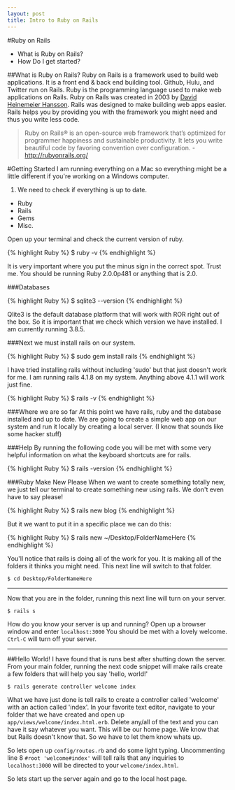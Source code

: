 ```yaml
---
layout: post
title: Intro to Ruby on Rails
---
```


#Ruby on Rails
- What is Ruby on Rails?
- How Do I get started?

##What is Ruby on Rails?
Ruby on Rails is a framework used to build web applications. It is a front end & back end building tool. Github, Hulu, and Twitter run on Rails. Ruby is the programming language used to make web applications on Rails. Ruby on Rails was created in 2003 by [David Heinemeier Hansson](http://david.heinemeierhansson.com/). Rails was designed to make building web apps easier. Rails helps you by providing you with the framework you might need and thus you write less code.

>Ruby on Rails® is an open-source web framework that’s optimized
for programmer happiness and sustainable productivity. It lets you
write beautiful code by favoring convention over configuration.
-http://rubyonrails.org/

#Getting Started
I am running everything on a Mac so everything might be a little different if you're working on a Windows computer. 

1. We need to check if everything is up to date. 
- Ruby
- Rails
- Gems
- Misc.

Open up your terminal and check the current version of ruby.

{% highlight Ruby %}
$ ruby -v
{% endhighlight %}

It is very important where you put the minus sign in the correct spot. Trust me. You should be running Ruby 2.0.0p481 or anything that is 2.0.

###Databases

{% highlight Ruby %}
$ sqlite3 --version
{% endhighlight %}

Qlite3 is the default database platform that will work with ROR right out of the box. So it is important that we check which version we have installed. I am currently running 3.8.5. 

###Next we must install rails on our system.

{% highlight Ruby %}
$ sudo gem install rails
{% endhighlight %}

I have tried installing rails without including 'sudo' but that just doesn't work for me. I am running rails 4.1.8 on my system. Anything above 4.1.1 will work just fine. 

{% highlight Ruby %}
$ rails -v
{% endhighlight %}



###Where we are so far
At this point we have rails, ruby and the database installed and up to date.
We are going to create a simple web app on our system and run it locally by creating a local server. (I know that sounds like some hacker stuff) 

###Help 
By running the following code you will be met with some very helpful information on what the keyboard shortcuts are for rails.

{% highlight Ruby %}
$ rails -version
{% endhighlight %}

###Ruby Make New Please
When we want to create something totally new, we just tell our terminal to create something new using rails. We don't even have to say please!

{% highlight Ruby %}
$ rails new blog
{% endhighlight %}

But it we want to put it in a specific place we can do this:

{% highlight Ruby %}
$ rails new ~/Desktop/FolderNameHere
{% endhighlight %}

You'll notice that rails is doing all of the work for you. It is making all of the folders it thinks you might need. This next line will switch to that folder.

```
$ cd Desktop/FolderNameHere
```

***
Now that you are in the folder, running this next line will turn on your server.

```
$ rails s
```

How do you know your server is up and running? Open up a browser window and enter `localhost:3000` You should be met with a lovely welcome.  `Ctrl-C` will turn off your server. 
***

##Hello World!
I have found that is runs best after shutting down the server. From your main folder, running the next code snippet will make rails create a few folders that will help you say 'hello, world!'

```
$ rails generate controller welcome index
```

What we have just done is tell rails to create a controller called 'welcome' with an action called 'index'. In your favorite text editor, navigate to your folder that we have created and open up `app/views/welcome/index.html.erb`. Delete any/all of the text and you can have it say whatever you want. This will be our home page. We know that but Rails doesn't know that. So we have to let them know whats up. 

So lets open up `config/routes.rb` and do some light typing. Uncommenting line 8 `#root 'welcome#index'` will tell rails that any inquiries to `localhost:3000` will be directed to your `welcome/index.html`. 

So lets start up the server again and go to the local host page. 
